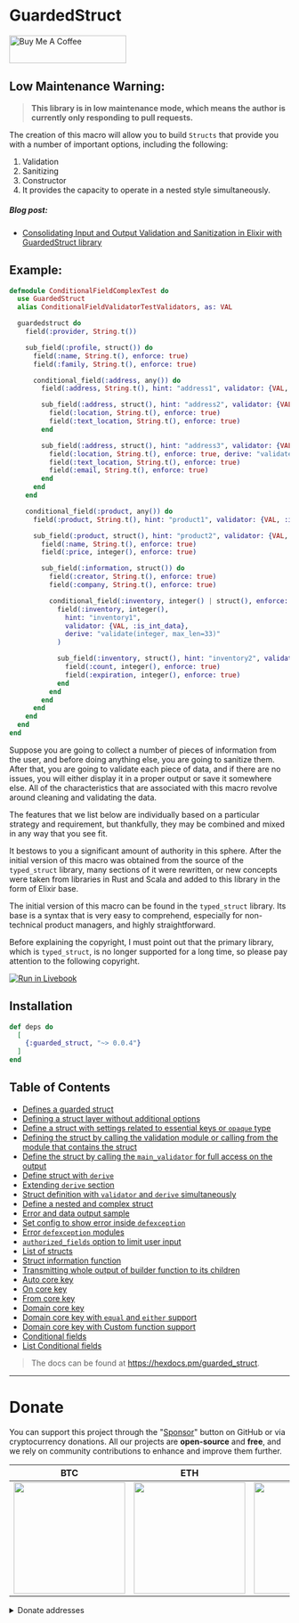 # GuardedStruct

<a href="https://www.buymeacoffee.com/mishkagroup" target="_blank">
  <img src="https://img.buymeacoffee.com/button-api/?text=Buy us coffee&emoji=☕&slug=mishkagroup&button_colour=FFDD00&font_colour=000000&font_family=Cookie&outline_colour=000000&coffee_colour=ffffff" alt="Buy Me A Coffee" height="50" width="210">
</a>

## Low Maintenance Warning: 

> **This library is in low maintenance mode, which means the author is currently only responding to pull requests.**

The creation of this macro will allow you to build `Structs` that provide you with a number of important options, including the following:

1. Validation
2. Sanitizing
3. Constructor
4. It provides the capacity to operate in a nested style simultaneously.

##### Blog post:

- [Consolidating Input and Output Validation and Sanitization in Elixir with GuardedStruct library](https://mishka.tools/blog/guardedstruct-advanced-elixir-struct-data-validation-and-sanitization)

## Example:

```elixir
defmodule ConditionalFieldComplexTest do
  use GuardedStruct
  alias ConditionalFieldValidatorTestValidators, as: VAL

  guardedstruct do
    field(:provider, String.t())

    sub_field(:profile, struct()) do
      field(:name, String.t(), enforce: true)
      field(:family, String.t(), enforce: true)

      conditional_field(:address, any()) do
        field(:address, String.t(), hint: "address1", validator: {VAL, :is_string_data})

        sub_field(:address, struct(), hint: "address2", validator: {VAL, :is_map_data}) do
          field(:location, String.t(), enforce: true)
          field(:text_location, String.t(), enforce: true)
        end

        sub_field(:address, struct(), hint: "address3", validator: {VAL, :is_map_data}) do
          field(:location, String.t(), enforce: true, derive: "validate(string, location)")
          field(:text_location, String.t(), enforce: true)
          field(:email, String.t(), enforce: true)
        end
      end
    end

    conditional_field(:product, any()) do
      field(:product, String.t(), hint: "product1", validator: {VAL, :is_string_data})

      sub_field(:product, struct(), hint: "product2", validator: {VAL, :is_map_data}) do
        field(:name, String.t(), enforce: true)
        field(:price, integer(), enforce: true)

        sub_field(:information, struct()) do
          field(:creator, String.t(), enforce: true)
          field(:company, String.t(), enforce: true)

          conditional_field(:inventory, integer() | struct(), enforce: true) do
            field(:inventory, integer(),
              hint: "inventory1",
              validator: {VAL, :is_int_data},
              derive: "validate(integer, max_len=33)"
            )

            sub_field(:inventory, struct(), hint: "inventory2", validator: {VAL, :is_map_data}) do
              field(:count, integer(), enforce: true)
              field(:expiration, integer(), enforce: true)
            end
          end
        end
      end
    end
  end
end
```


Suppose you are going to collect a number of pieces of information from the user, and before doing anything else, you are going to sanitize them.
After that, you are going to validate each piece of data, and if there are no issues, you will either display it in a proper output or save it somewhere else.
All of the characteristics that are associated with this macro revolve around cleaning and validating the data.

The features that we list below are individually based on a particular strategy and requirement, but thankfully, they may be combined and mixed in any way that you see fit.

It bestows to you a significant amount of authority in this sphere.
After the initial version of this macro was obtained from the source of the `typed_struct` library, many sections of it were rewritten, or new concepts were taken from libraries in Rust and Scala and added to this library in the form of Elixir base.

The initial version of this macro can be found in the `typed_struct` library. Its base is a syntax that is very easy to comprehend, especially for non-technical product managers, and highly straightforward.

Before explaining the copyright, I must point out that the primary library, which is `typed_struct`, is no longer supported for a long time, so please pay attention to the following copyright.

[![Run in Livebook](https://livebook.dev/badge/v1/pink.svg)](https://livebook.dev/run?url=https%3A%2F%2Fgithub.com%2Fmishka-group%2Fguarded_struct%2Fblob%2Fmaster%2Fguidance%2Fguarded-struct.livemd)

## Installation

```elixir
def deps do
  [
    {:guarded_struct, "~> 0.0.4"}
  ]
end
```

## Table of Contents

* [Defines a guarded struct](https://github.com/mishka-group/guarded_struct/blob/master/guidance/guarded-struct.livemd#defines-a-guarded-struct)
* [Defining a struct layer without additional options](https://github.com/mishka-group/guarded_struct/blob/master/guidance/guarded-struct.livemd#defining-a-struct-layer-without-additional-options)
* [Define a struct with settings related to essential keys or `opaque` type](https://github.com/mishka-group/guarded_struct/blob/master/guidance/guarded-struct.livemd#define-a-struct-with-settings-related-to-essential-keys-or-opaque-type)
* [Defining the struct by calling the validation module or calling from the module that contains the struct](https://github.com/mishka-group/guarded_struct/blob/master/guidance/guarded-struct.livemd#defining-the-struct-by-calling-the-validation-module-or-calling-from-the-module-that-contains-the-struct)
* [Define the struct by calling the `main_validator` for full access on the output](https://github.com/mishka-group/guarded_struct/blob/master/guidance/guarded-struct.livemd#define-the-struct-by-calling-the-main_validator-for-full-access-on-the-output)
* [Define struct with `derive`](https://github.com/mishka-group/guarded_struct/blob/master/guidance/guarded-struct.livemd#define-struct-with-derive)
* [Extending `derive` section](https://github.com/mishka-group/guarded_struct/blob/master/guidance/guarded-struct.livemd#extending-derive-section)
* [Struct definition with `validator` and `derive` simultaneously](https://github.com/mishka-group/guarded_struct/blob/master/guidance/guarded-struct.livemd#struct-definition-with-validator-and-derive-simultaneously)
* [Define a nested and complex struct](https://github.com/mishka-group/guarded_struct/blob/master/guidance/guarded-struct.livemd#define-a-nested-and-complex-struct)
* [Error and data output sample](https://github.com/mishka-group/guarded_struct/blob/master/guidance/guarded-struct.livemd#error-and-data-output-sample)
* [Set config to show error inside `defexception`](https://github.com/mishka-group/guarded_struct/blob/master/guidance/guarded-struct.livemd#error-and-data-output-sample)
* [Error `defexception` modules](https://github.com/mishka-group/guarded_struct/blob/master/guidance/guarded-struct.livemd#error-defexception-modules)
* [`authorized_fields` option to limit user input](https://github.com/mishka-group/guarded_struct/blob/master/guidance/guarded-struct.livemd#authorized_fields-option-to-limit-user-input)
* [List of structs](https://github.com/mishka-group/guarded_struct/blob/master/guidance/guarded-struct.livemd#list-of-structs)
* [Struct information function](https://github.com/mishka-group/guarded_struct/blob/master/guidance/guarded-struct.livemd#struct-information-function)
* [Transmitting whole output of builder function to its children](https://github.com/mishka-group/guarded_struct/blob/master/guidance/guarded-struct.livemd#transmitting-whole-output-of-builder-function-to-its-children)
* [Auto core key](https://github.com/mishka-group/guarded_struct/blob/master/guidance/guarded-struct.livemd#auto-core-key)
* [On core key](https://github.com/mishka-group/guarded_struct/blob/master/guidance/guarded-struct.livemd#on-core-key)
* [From core key](https://github.com/mishka-group/guarded_struct/blob/master/guidance/guarded-struct.livemd#from-core-key)
* [Domain core key](https://github.com/mishka-group/guarded_struct/blob/master/guidance/guarded-struct.livemd#domain-core-key)
* [Domain core key with `equal` and `either` support](https://github.com/mishka-group/guarded_struct/blob/master/guidance/guarded-struct.livemd#domain-core-key-with-equal-and-either-support)
* [Domain core key with Custom function support](https://github.com/mishka-group/guarded_struct/blob/master/guidance/guarded-struct.livemd#domain-core-key-with-custom-function-support)
* [Conditional fields](https://github.com/mishka-group/guarded_struct/blob/master/guidance/guarded-struct.livemd#conditional-fields)
* [List Conditional fields](https://github.com/mishka-group/guarded_struct/blob/master/guidance/guarded-struct.livemd#list-conditional-fields)



> The docs can be found at https://hexdocs.pm/guarded_struct.


---

# Donate

You can support this project through the "[Sponsor](https://github.com/sponsors/mishka-group)" button on GitHub or via cryptocurrency donations. All our projects are **open-source** and **free**, and we rely on community contributions to enhance and improve them further.

| **BTC**                                                                                                                            | **ETH**                                                                                                                            | **DOGE**                                                                                                                           | **TRX**                                                                                                                            |
| ---------------------------------------------------------------------------------------------------------------------------------- | ---------------------------------------------------------------------------------------------------------------------------------- | ---------------------------------------------------------------------------------------------------------------------------------- | ---------------------------------------------------------------------------------------------------------------------------------- |
| <img src="https://mishka.tools/images/donate/BTC.png" width="200"> | <img src="https://mishka.tools/images/donate/ETH.png" width="200"> | <img src="https://mishka.tools/images/donate/DOGE.png" width="200"> | <img src="https://mishka.tools/images/donate/TRX.png" width="200"> |

<details>
  <summary>Donate addresses</summary>

**BTC**:‌

```
bc1q24pmrpn8v9dddgpg3vw9nld6hl9n5dkw5zkf2c
```

**ETH**:

```
0xD99feB9db83245dE8B9D23052aa8e62feedE764D
```

**DOGE**:

```
DGGT5PfoQsbz3H77sdJ1msfqzfV63Q3nyH
```

**TRX**:

```
TBamHas3wAxSEvtBcWKuT3zphckZo88puz
```

</details>
